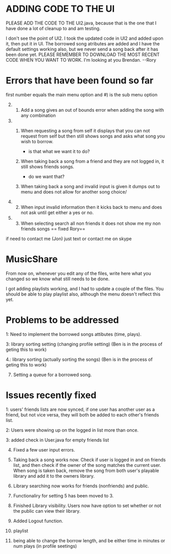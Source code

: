 ADDING CODE TO THE UI
=====================
PLEASE ADD THE CODE TO THE UI2.java, because that is the one that I have done a lot of cleanup to and am testing.

I don't see the point of UI2. I took the updated code in UI2 and added upon it, then put it in UI. The borrowed song atributes are added
and I have the default settings working also, but we never send a song back after it has been done yet.
PLEASE REMEMBER TO DOWNLOAD THE MOST RECENT CODE WHEN YOU WANT TO WORK. I'm looking at you Brendan. --Rory

Errors that have been found so far
==================================
first number equals the main menu option and #) is the sub menu option

2. 1) Add a song gives an out of bounds error when adding the song with any combination

3. 1) When requesting a song from self it displays that you can not request from self but then still shows songs and asks what song you wish to borrow.
	    - is that what we want it to do?
   
   2) When taking back a song from a friend and they are not logged in, it still shows friends songs.
	    - do we want that?
  
   2) When taking back a song and invalid input is given it dumps out to menu and does not allow for another song choice/

4. 2) When input invalid information then it kicks back to menu and does not ask until get either a yes or no.

6. 3) When selecting search all non friends it does not show me my non friends songs == fixed Rory==

if need to contact me (Jon) just text or contact me on skype

MusicShare
==========

From now on, whenever you edit any of the files, write here what you changed so we know what still needs to be done.

I got adding playlists working, and I had to update a couple of the files. You should be able to play playlist also, although the menu doesn't reflect this yet.


Problems to be addressed
=====================

1: Need to implement the borrowed songs attibutes (time, plays). 

3: library sorting setting (changing profile setting) (Ben is in the process of geting this to work)

4.: library sorting (actually sorting the songs) (Ben is in the process of geting this to work)

7. Setting a queue for a borrowed song.



Issues recently fixed
=====================

1: users' friends lists are now synced, if one user has another user as a friend, but not vice versa,
they will both be added to each other's friends list.

2: Users were showing up on the logged in list more than once.

3: added check in User.java for empty friends list

4. Fixed a few user input errors. 

5. Taking back a song works now. Check if user is logged in and on friends list, and then check if the owner of the song matches the current user. When song is taken back, remove the song from both user's playable library and add it to the owners library.

6. Library searching now works for friends (nonfriends) and public.

7. Functionaliry for setting 5 has been moved to 3.

8. Finished Library visibility. Users now have option to set whether or not the public can view their library.

9. Added Logout function.

10. playlist 
 
11. being able to change the borrow length, and be either time in minutes or num plays (in profile seetings)
